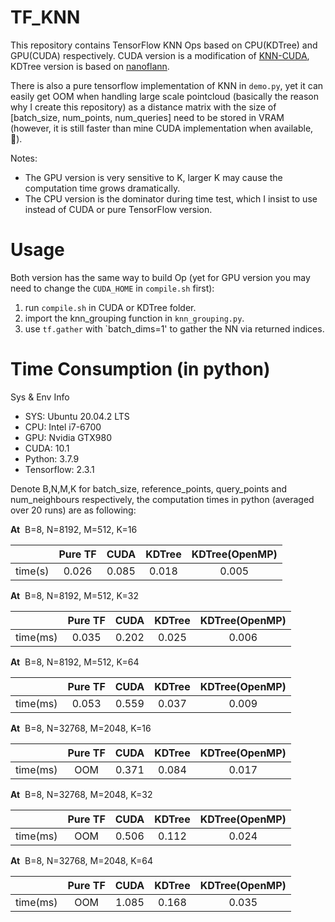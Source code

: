 # TF_KNN

This repository contains TensorFlow KNN Ops based on CPU(KDTree) and GPU(CUDA) respectively. CUDA version is a modification of [KNN-CUDA](https://github.com/vincentfpgarcia/kNN-CUDA), KDTree version is based on [nanoflann](https://github.com/jlblancoc/nanoflann). 

There is also a pure tensorflow implementation of KNN in `demo.py`, yet it can easily get OOM when handling large scale pointcloud (basically the reason why I create this repository) as a distance matrix with the size of \[batch_size, num_points, num_queries\] need to be stored in VRAM (however, it is still faster than mine CUDA implementation when available, 🥺).

Notes:
- The GPU version is very sensitive to K, larger K may cause the computation time grows dramatically. 
- The CPU version is the dominator during time test, which I insist to use instead of CUDA or pure TensorFlow version.

# Usage

Both version has the same way to build Op (yet for GPU version you may need to change the `CUDA_HOME` in `compile.sh` first):
1. run `compile.sh` in CUDA or KDTree folder.
2. import the knn_grouping function in `knn_grouping.py`.
3. use `tf.gather` with `batch_dims=1' to gather the NN via returned indices.

# Time Consumption (in python)

Sys & Env Info

- SYS: Ubuntu 20.04.2 LTS
- CPU: Intel i7-6700
- GPU: Nvidia GTX980
- CUDA: 10.1
- Python: 3.7.9
- Tensorflow: 2.3.1

Denote B,N,M,K for batch_size, reference_points, query_points and num_neighbours respectively, the computation times in python (averaged over 20 runs) are as following:

**At**&nbsp;&nbsp;B=8, N=8192, M=512, K=16

| | Pure TF | CUDA | KDTree | KDTree(OpenMP) |
|:-:|:-:|:-:|:-:|:-:|
|time(s)|0.026|0.085|0.018|0.005|

**At**&nbsp;&nbsp;B=8, N=8192, M=512, K=32

| | Pure TF | CUDA | KDTree | KDTree(OpenMP) |
|:-:|:-:|:-:|:-:|:-:|
|time(ms)|0.035|0.202|0.025|0.006|

**At**&nbsp;&nbsp;B=8, N=8192, M=512, K=64

| | Pure TF | CUDA | KDTree | KDTree(OpenMP) |
|:-:|:-:|:-:|:-:|:-:|
|time(ms)|0.053|0.559|0.037|0.009|

**At**&nbsp;&nbsp;B=8, N=32768, M=2048, K=16

| | Pure TF | CUDA | KDTree | KDTree(OpenMP) |
|:-:|:-:|:-:|:-:|:-:|
|time(ms)|OOM|0.371|0.084|0.017|

**At**&nbsp;&nbsp;B=8, N=32768, M=2048, K=32

| | Pure TF | CUDA | KDTree | KDTree(OpenMP) |
|:-:|:-:|:-:|:-:|:-:|
|time(ms)|OOM|0.506|0.112|0.024|

**At**&nbsp;&nbsp;B=8, N=32768, M=2048, K=64

| | Pure TF | CUDA | KDTree | KDTree(OpenMP) |
|:-:|:-:|:-:|:-:|:-:|
|time(ms)|OOM|1.085|0.168|0.035|